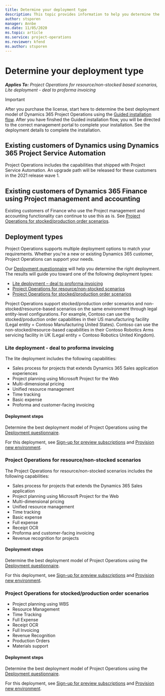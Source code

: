 ```yaml
---
title: Determine your deployment type
description: This topic provides information to help you determine the correct deployment type of Project operations for your company.
author: stsporen
manager: Annbe
ms.date: 11/05/2020
ms.topic: article
ms.service: project-operations
ms.reviewer: kfend 
ms.author: stsporen
---
```


# Determine your deployment type

_**Applies To:** Project Operations for resource/non-stocked based scenarios, Lite deployment - deal to proforma invoicing_

> [!IMPORTANT]
> After you purchase the license, start here to determine the best deployment model of Dynamics 365 Project Operations using the [Guided installation flow](https://aka.ms/provisionprojectoperations).
> After you have finshed the Guided installation flow, you will be directed to the correct management portal to complete your installation. See the deployment details to complete the installation.


## Existing customers of Dynamics using Dynamics 365 Project Service Automation
Project Operations includes the capabilities that shipped with Project Service Automation. An upgrade path will be released for these customers in the 2021 release wave 1.

## Existing customers of Dynamics 365 Finance using Project management and accounting 

Existing customers of Finance who use the Project management and accounting functionality can continue to use this as is. See [Project Operations for stocked/production order scenarios](#pma).


## Deployment types
Project Operations supports multiple deployment options to match your requirements. Whether you're a new or existing Dynamics 365 customer, Project Operations can support your needs.

Our [Deployment questionnaire](https://aka.ms/provisionprojectoperations) will help you determine the right deployment. The results will guide you toward one of the following deployment types:

- [Lite deployment – deal to proforma invoicing](#lite)
- [Project Operations for resource/non-stocked scenarios](#integrated)
- [Project Operations for stocked/production order scenarios](#pma)

Project Operations support stocked/production order scenarios and non-stocked/resource-based scenarios on the same environment through legal entity-level configurations. For example, Contoso can use the stocked/production order capabilities in their US manufacturing facility (Legal entity = Contoso Manufacturing United States). Contoso can use the non-stocked/resource-based capabilities in their Contoso Robotics Arms servicing facility in UK (Legal entity = Contoso Robotics United Kingdom).

### <a  name="lite"></a>Lite deployment - deal to proforma invoicing

The lite deployment includes the following capabilities:

- Sales process for projects that extends Dynamics 365 Sales application experiences
- Project planning using Microsoft Project for the Web
- Multi-dimensional pricing
- Unified resource management
- Time tracking
- Basic expense
- Proforma and customer-facing invoicing 

#### Deployment steps
Determine the best deployment model of Project Operations using the [Deployment questionnaire](https://aka.ms/provisionprojectoperations).

For this deployment, see [Sign-up for preview subscriptions](lite-preview-subscription-sign-up.md) and [Provision new environment](lite-deployment.md). 


### <a name="integrated"></a>Project Operations for resource/non-stocked scenarios
The Project Operations for resource/non-stocked scenarios includes the following capabilities:
 
- Sales process for projects that extends the Dynamics 365 Sales application
- Project planning using Microsoft Project for the Web
- Multi-dimensional pricing
- Unified resource management
- Time tracking
- Basic expense
- Full expense
- Receipt OCR
- Proforma and customer-facing invoicing 
- Revenue recognition for projects

#### Deployment steps
Determine the best deployment model of Project Operations using the [Deployment questionnaire](https://aka.ms/provisionprojectoperations).

For this deployment, see [Sign-up for preview subscriptions](resource-sign-up-preview-subscription.md) and [Provision new environment](resource-provision-new-environment.md). 


### <a name="pma"></a>Project Operations for stocked/production order scenarios

- Project planning using WBS
- Resource Management
- Time Tracking
- Full Expense
- Receipt OCR
- Full Invoicing
- Revenue Recognition
- Production Orders
- Materials support

#### Deployment steps
Determine the best deployment model of Project Operations using the [Deployment questionnaire](https://aka.ms/provisionprojectoperations).

For this deployment, see [Sign-up for preview subscriptions](https://docs.microsoft.com/dynamics365/fin-ops-core/dev-itpro/dev-tools/sign-up-preview-subscription?toc=/dynamics365/finance/toc.json) and [Provision new environment](https://docs.microsoft.com/dynamics365/fin-ops-core/dev-itpro/deployment/deploy-demo-environment?toc=/dynamics365/finance/toc.json). 


